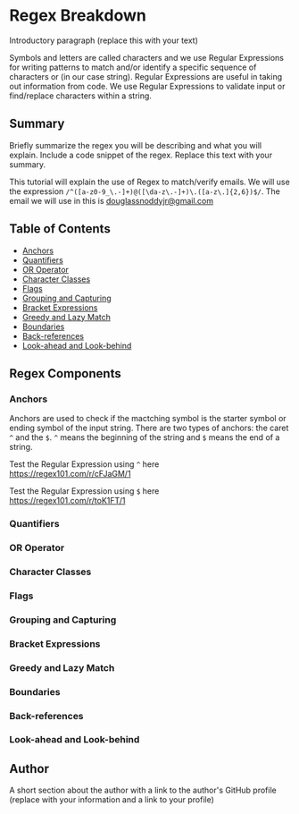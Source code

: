 # Regex Breakdown

Introductory paragraph (replace this with your text)

 Symbols and letters are called characters and we use Regular Expressions for writing patterns to match and/or identify a specific sequence of characters or (in our case string). Regular Expressions are useful in taking out information from code. We use Regular Expressions to validate input or find/replace characters within a string.

## Summary

Briefly summarize the regex you will be describing and what you will explain. Include a code snippet of the regex. Replace this text with your summary.

This tutorial will explain the use of Regex to match/verify emails. We will use the expression `/^([a-z0-9_\.-]+)@([\da-z\.-]+)\.([a-z\.]{2,6})$/`. The email we will use in this is douglassnoddyjr@gmail.com



## Table of Contents

- [Anchors](#anchors)
- [Quantifiers](#quantifiers)
- [OR Operator](#or-operator)
- [Character Classes](#character-classes)
- [Flags](#flags)
- [Grouping and Capturing](#grouping-and-capturing)
- [Bracket Expressions](#bracket-expressions)
- [Greedy and Lazy Match](#greedy-and-lazy-match)
- [Boundaries](#boundaries)
- [Back-references](#back-references)
- [Look-ahead and Look-behind](#look-ahead-and-look-behind)

## Regex Components

### Anchors 
Anchors are used to check if the mactching symbol  is the starter symbol or ending symbol of the input string. There are two types of anchors: the caret `^` and the `$`. `^` means the beginning of the string and `$` means the end of a string.
<br>

Test the Regular Expression using `^` here<br>
https://regex101.com/r/cFJaGM/1 <br>

Test the Regular Expression using `$` here<br>
https://regex101.com/r/toK1FT/1


### Quantifiers


### OR Operator

### Character Classes

### Flags

### Grouping and Capturing

### Bracket Expressions

### Greedy and Lazy Match

### Boundaries

### Back-references

### Look-ahead and Look-behind

## Author

A short section about the author with a link to the author's GitHub profile (replace with your information and a link to your profile)
